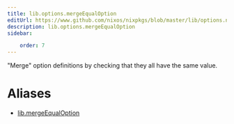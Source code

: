 ```yaml
---
title: lib.options.mergeEqualOption
editUrl: https://www.github.com/nixos/nixpkgs/blob/master/lib/options.nix#L256C22
description: lib.options.mergeEqualOption
sidebar:

    order: 7
---
```


"Merge" option definitions by checking that they all have the same value.


# Aliases

- [lib.mergeEqualOption](reference/lib/lib-mergeEqualOption)


